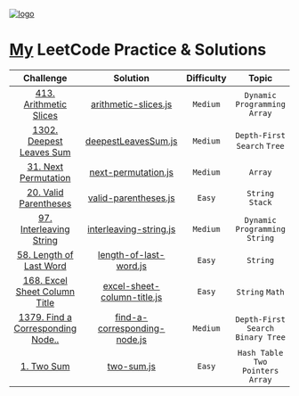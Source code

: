 <p align="left">
  <a href="https://leetcode.com/Pamir/">
    <img alt="logo" src="https://assets.leetcode.com/static_assets/public/webpack_bundles/images/logo-dark.e99485d9b.svg">
  </a>  
</p>

# [My](https://leetcode.com/Pamir/) LeetCode Practice & Solutions

| Challenge | Solution | Difficulty | Topic |
|:---:|:------:|:------:|:------:|
| [413. Arithmetic Slices](https://leetcode.com/problems/arithmetic-slices/) | [arithmetic-slices.js](https://github.com/PamirKalo/leetcode-solutions/blob/main/Dynamic-programming/arithmetic-slices.js) | `Medium` | `Dynamic Programming`  `Array`|
| [1302. Deepest Leaves Sum](https://leetcode.com/problems/deepest-leaves-sum/) | [deepestLeavesSum.js](https://github.com/PamirKalo/Pesho-clone/blob/main/LeetCode/Depth-First%20Search/deepestLeavesSum.js) | `Medium` | `Depth-First Search`  `Tree`|
| [31. Next Permutation](https://leetcode.com/problems/next-permutation/) | [next-permutation.js](https://github.com/PamirKalo/leetcode-solutions/blob/main/Arrays/next-permutation.js) | `Medium` | `Array`|
| [20. Valid Parentheses](https://leetcode.com/problems/valid-parentheses/) | [valid-parentheses.js](https://github.com/PamirKalo/leetcode-solutions/blob/main/String/valid-parentheses.js) | `Easy` | `String` `Stack`|
| [97. Interleaving String](https://leetcode.com/problems/interleaving-string/) | [interleaving-string.js](https://github.com/PamirKalo/leetcode-solutions/blob/main/Dynamic-programming/interleaving-string.js) | `Medium` | `Dynamic Programming` `String` |
| [58. Length of Last Word](https://leetcode.com/problems/length-of-last-word/) | [length-of-last-word.js](https://github.com/PamirKalo/leetcode-solutions/blob/main/String/length-of-last-word.js) | `Easy` | `String` |
| [168. Excel Sheet Column Title](https://leetcode.com/problems/excel-sheet-column-title/) | [excel-sheet-column-title.js](https://github.com/PamirKalo/leetcode-solutions/blob/main/String/excel-sheet-column-title.js) | `Easy` | `String` `Math` |
| [1379. Find a Corresponding Node..](https://leetcode.com/problems/find-a-corresponding-node-of-a-binary-tree-in-a-clone-of-that-tree/) | [find-a-corresponding-node.js](https://github.com/PamirKalo/leetcode-solutions/blob/main/Depth-First%20Search/find-a-corresponding-node.js) | `Medium` | `Depth-First Search`  `Binary Tree` |
| [1. Two Sum](https://leetcode.com/problems/two-sum/) | [two-sum.js](https://github.com/PamirKalo/leetcode-solutions/blob/main/Arrays/two-sum.js) | `Easy` | `Hash Table`  `Two Pointers` `Array` |
